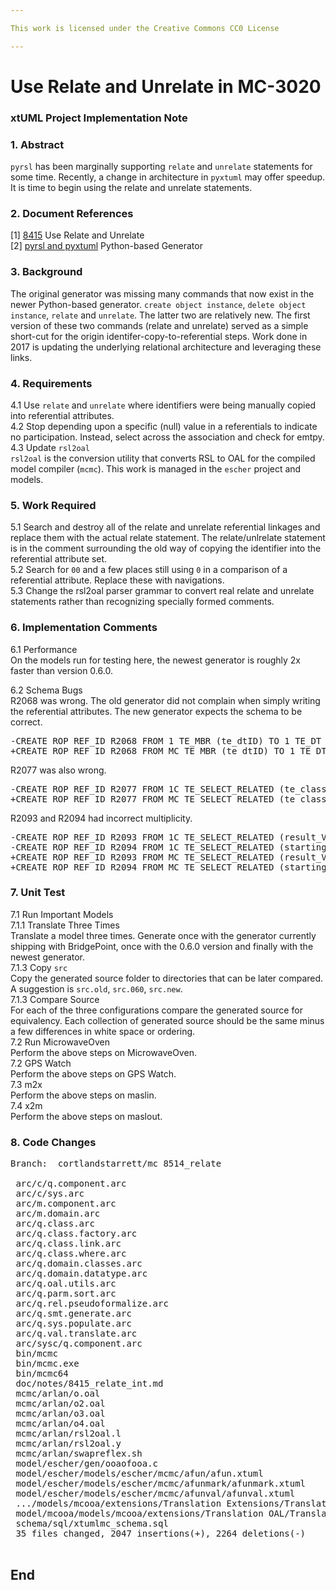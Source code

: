 ```yaml
---

This work is licensed under the Creative Commons CC0 License

---
```


# Use Relate and Unrelate in MC-3020
### xtUML Project Implementation Note

### 1. Abstract
`pyrsl` has been marginally supporting `relate` and `unrelate` statements
for some time.  Recently, a change in architecture in `pyxtuml` may offer
speedup.  It is time to begin using the relate and unrelate statements.

### 2. Document References
[1] [8415](https://support.onefact.net/issues/8415) Use Relate and Unrelate  
[2] [pyrsl and pyxtuml](https://github.com/xtuml/pyrsl) Python-based Generator  

### 3. Background
The original generator was missing many commands that now exist in the
newer Python-based generator.  `create object instance`, `delete
object instance`, `relate` and `unrelate`.  The latter two are relatively
new.  The first version of these two commands (relate and unrelate) served
as a simple short-cut for the origin identifer-copy-to-referential steps.
Work done in 2017 is updating the underlying relational architecture and
leveraging these links.

### 4. Requirements
4.1 Use `relate` and `unrelate` where identifiers were being manually
copied into referential attributes.  
4.2 Stop depending upon a specific (null) value in a referentials to
indicate no participation.  Instead, select across the association and
check for emtpy.  
4.3 Update `rsl2oal`  
`rsl2oal` is the conversion utility that converts RSL to OAL for the
compiled model compiler (`mcmc`).  This work is managed in the `escher`
project and models.

### 5. Work Required
5.1 Search and destroy all of the relate and unrelate referential
linkages and replace them with the actual relate statement.  The
relate/unlrelate statement is in the comment surrounding the old
way of copying the identifier into the referential attribute set.  
5.2 Search for `00` and a few places still using `0` in a comparison
of a referential attribute.  Replace these with navigations.  
5.3 Change the rsl2oal parser grammar to convert real relate and
unrelate statements rather than recognizing specially formed comments.  

### 6. Implementation Comments
6.1 Performance  
On the models run for testing here, the newest generator is roughly 2x faster
than version 0.6.0.  

6.2 Schema Bugs  
R2068 was wrong.  The old generator did not complain when simply
writing the referential attributes.  The new generator expects the
schema to be correct.  
<pre>
-CREATE ROP REF_ID R2068 FROM 1 TE_MBR (te_dtID) TO 1 TE_DT (ID);
+CREATE ROP REF_ID R2068 FROM MC TE_MBR (te_dtID) TO 1 TE_DT (ID);
</pre>

R2077 was also wrong.
<pre>
-CREATE ROP REF_ID R2077 FROM 1C TE_SELECT_RELATED (te_classGeneratedName) TO 1 TE_CLASS (GeneratedName);
+CREATE ROP REF_ID R2077 FROM MC TE_SELECT_RELATED (te_classGeneratedName) TO 1 TE_CLASS (GeneratedName);
</pre>

R2093 and R2094 had incorrect multiplicity.
<pre>
-CREATE ROP REF_ID R2093 FROM 1C TE_SELECT_RELATED (result_Var_ID) TO 1 TE_VAR (Var_ID);
-CREATE ROP REF_ID R2094 FROM 1C TE_SELECT_RELATED (starting_Var_ID) TO 1 TE_VAR (Var_ID);
+CREATE ROP REF_ID R2093 FROM MC TE_SELECT_RELATED (result_Var_ID) TO 1 TE_VAR (Var_ID);
+CREATE ROP REF_ID R2094 FROM MC TE_SELECT_RELATED (starting_Var_ID) TO 1 TE_VAR (Var_ID);
</pre>


### 7. Unit Test
7.1 Run Important Models  
7.1.1 Translate Three Times  
Translate a model three times.  Generate once with the generator
currently shipping with BridgePoint, once with the 0.6.0 version and
finally with the newest generator.  
7.1.3 Copy `src`  
Copy the generated source folder to directories that can be later
compared.  A suggestion is `src.old`, `src.060`, `src.new`.  
7.1.3 Compare Source  
For each of the three configurations compare the generated source for
equivalency.  Each collection of generated source should be the same
minus a few differences in white space or ordering.  
7.2 Run MicrowaveOven  
Perform the above steps on MicrowaveOven.  
7.2 GPS Watch  
Perform the above steps on GPS Watch.  
7.3 m2x  
Perform the above steps on maslin.  
7.4 x2m  
Perform the above steps on maslout.  

### 8. Code Changes

<pre>
Branch:  cortlandstarrett/mc 8514_relate

 arc/c/q.component.arc                                                              |   39 +-
 arc/c/sys.arc                                                                      |    9 +-
 arc/m.component.arc                                                                |   80 +--
 arc/m.domain.arc                                                                   |   14 +-
 arc/q.class.arc                                                                    |   19 +-
 arc/q.class.factory.arc                                                            |   18 +-
 arc/q.class.link.arc                                                               |    4 +-
 arc/q.class.where.arc                                                              |    9 +-
 arc/q.domain.classes.arc                                                           |    9 +-
 arc/q.domain.datatype.arc                                                          |    2 +-
 arc/q.oal.utils.arc                                                                |   16 +-
 arc/q.parm.sort.arc                                                                |  110 ++--
 arc/q.rel.pseudoformalize.arc                                                      |   40 +-
 arc/q.smt.generate.arc                                                             |   26 +-
 arc/q.sys.populate.arc                                                             |  657 +++++--------------
 arc/q.val.translate.arc                                                            |   78 +--
 arc/sysc/q.component.arc                                                           |    9 +-
 bin/mcmc                                                                           |  Bin 1884688 -> 1884688 bytes
 bin/mcmc.exe                                                                       |  Bin 1188795 -> 1189307 bytes
 bin/mcmc64                                                                         |  Bin 2220232 -> 2220232 bytes
 doc/notes/8415_relate_int.md                                                       |  110 ++++
 mcmc/arlan/o.oal                                                                   |  102 ++-
 mcmc/arlan/o2.oal                                                                  |   39 +-
 mcmc/arlan/o3.oal                                                                  |    0
 mcmc/arlan/o4.oal                                                                  |   16 +-
 mcmc/arlan/rsl2oal.l                                                               |    8 +-
 mcmc/arlan/rsl2oal.y                                                               |    8 +-
 mcmc/arlan/swapreflex.sh                                                           |    1 +
 model/escher/gen/ooaofooa.c                                                        |  199 +++---
 model/escher/models/escher/mcmc/afun/afun.xtuml                                    | 1042 +++++++++++++++---------------
 model/escher/models/escher/mcmc/afunmark/afunmark.xtuml                            | 1325 +++++++++++++++++++-------------------
 model/escher/models/escher/mcmc/afunval/afunval.xtuml                              |  306 +++++----
 .../models/mcooa/extensions/Translation Extensions/Translation Extensions.xtuml    |    4 +-
 model/mcooa/models/mcooa/extensions/Translation OAL/Translation OAL.xtuml          |    4 +-
 schema/sql/xtumlmc_schema.sql                                                      |    8 +-
 35 files changed, 2047 insertions(+), 2264 deletions(-)

</pre>

End
---

